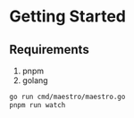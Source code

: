 # Getting Started

## Requirements
1. pnpm
2. golang

```bash
go run cmd/maestro/maestro.go
pnpm run watch
```
